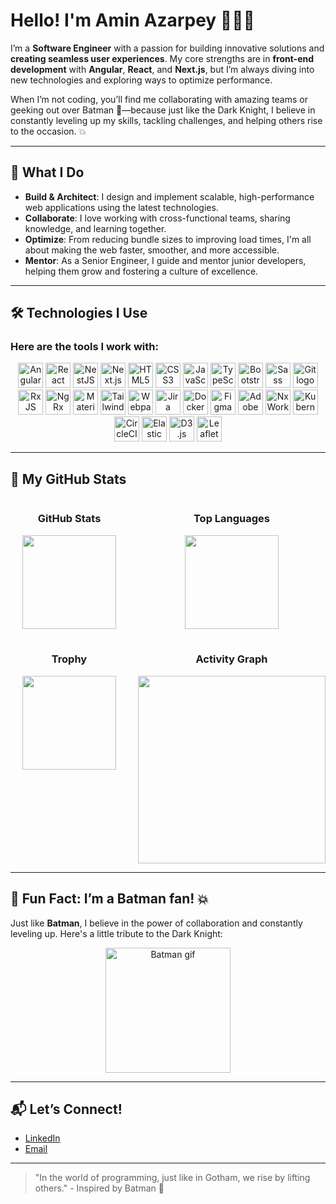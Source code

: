 # Hello! I'm Amin Azarpey 👨‍💻💡

I’m a **Software Engineer** with a passion for building innovative solutions and **creating seamless user experiences**. My core strengths are in **front-end development** with **Angular**, **React**, and **Next.js**, but I’m always diving into new technologies and exploring ways to optimize performance.

When I’m not coding, you’ll find me collaborating with amazing teams or geeking out over Batman 🦇—because just like the Dark Knight, I believe in constantly leveling up my skills, tackling challenges, and helping others rise to the occasion. 💥

---

## 🚀 What I Do

- **Build & Architect**: I design and implement scalable, high-performance web applications using the latest technologies.
- **Collaborate**: I love working with cross-functional teams, sharing knowledge, and learning together.
- **Optimize**: From reducing bundle sizes to improving load times, I'm all about making the web faster, smoother, and more accessible.
- **Mentor**: As a Senior Engineer, I guide and mentor junior developers, helping them grow and fostering a culture of excellence.

---

## 🛠️ Technologies I Use

### Here are the tools I work with:

<div align="center">
  <img src="https://cdn.jsdelivr.net/gh/devicons/devicon/icons/angularjs/angularjs-original.svg" height="40" alt="Angular logo" />
  <img src="https://cdn.jsdelivr.net/gh/devicons/devicon/icons/react/react-original.svg" height="40" alt="React logo" />
  <img src="https://d2eip9sf3oo6c2.cloudfront.net/tags/images/000/001/312/full/nestjslogo.png" height="40" alt="NestJS logo" />
  <img src="https://cdn.jsdelivr.net/gh/devicons/devicon/icons/nextjs/nextjs-original.svg" height="40" alt="Next.js logo" />
  <img src="https://cdn.jsdelivr.net/gh/devicons/devicon/icons/html5/html5-original.svg" height="40" alt="HTML5 logo" />
  <img src="https://cdn.jsdelivr.net/gh/devicons/devicon/icons/css3/css3-original.svg" height="40" alt="CSS3 logo" />
  <img src="https://cdn.jsdelivr.net/gh/devicons/devicon/icons/javascript/javascript-original.svg" height="40" alt="JavaScript logo" />
  <img src="https://cdn.jsdelivr.net/gh/devicons/devicon/icons/typescript/typescript-original.svg" height="40" alt="TypeScript logo" />
  <img src="https://cdn.jsdelivr.net/gh/devicons/devicon/icons/bootstrap/bootstrap-original.svg" height="40" alt="Bootstrap logo" />
  <img src="https://cdn.jsdelivr.net/gh/devicons/devicon/icons/sass/sass-original.svg" height="40" alt="Sass logo" />
  <img src="https://cdn.jsdelivr.net/gh/devicons/devicon/icons/git/git-original.svg" height="40" alt="Git logo" />
  <img src="https://cdn.jsdelivr.net/gh/devicons/devicon/icons/rxjs/rxjs-original.svg" height="40" alt="RxJS logo" />
  <img src="https://cdn.jsdelivr.net/gh/devicons/devicon/icons/ngrx/ngrx-original.svg" height="40" alt="NgRx logo" />
  <img src="https://cdn.jsdelivr.net/gh/devicons/devicon/icons/materialui/materialui-original.svg" height="40" alt="Material UI logo" />
  <img src="https://cdn.jsdelivr.net/gh/devicons/devicon/icons/tailwindcss/tailwindcss-original.svg" height="40" alt="Tailwind CSS logo" />
  <img src="https://cdn.jsdelivr.net/gh/devicons/devicon/icons/webpack/webpack-original.svg" height="40" alt="Webpack logo" />
  <img src="https://cdn.jsdelivr.net/gh/devicons/devicon/icons/jira/jira-original.svg" height="40" alt="Jira logo" />
  <img src="https://cdn.jsdelivr.net/gh/devicons/devicon/icons/docker/docker-original.svg" height="40" alt="Docker logo" />
  <img src="https://cdn.jsdelivr.net/gh/devicons/devicon/icons/figma/figma-original.svg" height="40" alt="Figma logo" />
  <img src="https://cdn.jsdelivr.net/gh/devicons/devicon/icons/adobexd/adobexd-plain.svg" height="40" alt="Adobe XD logo" />
  <img src="https://cdn.jsdelivr.net/gh/devicons/devicon/icons/nx/nx-original.svg" height="40" alt="Nx Workspace logo" />
  <img src="https://cdn.jsdelivr.net/gh/devicons/devicon/icons/kubernetes/kubernetes-plain.svg" height="40" alt="Kubernetes logo" />
  <img src="https://cdn.jsdelivr.net/gh/devicons/devicon/icons/circleci/circleci-original.svg" height="40" alt="CircleCI logo" />
  <img src="https://cdn.jsdelivr.net/gh/devicons/devicon/icons/elastic/elastic-original.svg" height="40" alt="Elastic logo" />
  <img src="https://cdn.jsdelivr.net/gh/devicons/devicon/icons/d3js/d3js-original.svg" height="40" alt="D3.js logo" />
  <img src="https://cdn.jsdelivr.net/gh/devicons/devicon/icons/leaflet/leaflet-original.svg" height="40" alt="Leaflet logo" />
</div>

---

## 🚀 My GitHub Stats

<div align="center">
  <div style="display: grid; grid-template-columns: 1fr 1fr; gap: 16px;">
    <div>
      <h3 align="center">GitHub Stats</h3>
      <img src="https://github-readme-stats.vercel.app/api?username=AminAzarpey&show_icons=true&theme=radical&hide_border=true" height="150"/>
    </div>
    <div>
      <h3 align="center">Top Languages</h3>
      <img src="https://github-readme-stats.vercel.app/api/top-langs?username=AminAzarpey&layout=compact&theme=radical&hide_border=true" height="150"/>
    </div>
    <div>
      <h3 align="center">Trophy</h3>
      <img src="https://github-profile-trophy.vercel.app/?username=AminAzarpey&theme=radical&column=4&margin-w=15&margin-h=15&no-bg=false&no-frame=false" height="150"/>
    </div>
    <div>
      <h3 align="center">Activity Graph</h3>
      <img src="https://github-readme-activity-graph.vercel.app/graph?username=AminAzarpey&theme=react-dark" height="300"/>
    </div>
  </div>
</div>

---

## 🦇 Fun Fact: I’m a Batman fan! 💥

Just like **Batman**, I believe in the power of collaboration and constantly leveling up. Here's a little tribute to the Dark Knight: 

<div align="center">
  <img src="https://i.giphy.com/media/v1.Y2lkPTc5MGI3NjExazUzaGlmYnNhbGNycXpoZTlzNjZkbWFrbzBnaThnOGhodmZkNjQ0eSZlcD12MV9pbnRlcm5hbF9naWZfYnlfaWQmY3Q9Zw/C7RCCFdaixA3u/giphy.gif" alt="Batman gif" height="200"/>
</div>

---

## 📬 Let’s Connect!

- [LinkedIn](https://www.linkedin.com/in/amin-azarpey-60a067217/)
- [Email](mailto:aminazarpey@gmail.com)

---

> "In the world of programming, just like in Gotham, we rise by lifting others." - Inspired by Batman 🦇

